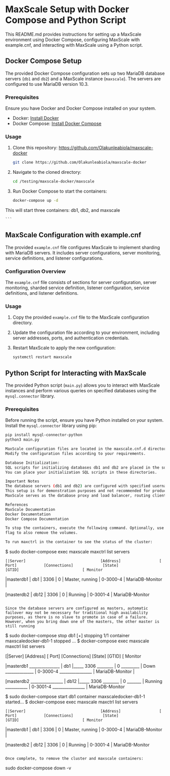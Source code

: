 # MaxScale Setup with Docker Compose and Python Script

This README.md provides instructions for setting up a MaxScale environment using Docker Compose, configuring MaxScale with example.cnf, and interacting with MaxScale using a Python script.

## Docker Compose Setup

The provided Docker Compose configuration sets up two MariaDB database servers (`db1` and `db2`) and a MaxScale instance (`maxscale`). The servers are configured to use MariaDB version 10.3.

### Prerequisites

Ensure you have Docker and Docker Compose installed on your system.

- Docker: [Install Docker](https://docs.docker.com/get-docker/)
- Docker Compose: [Install Docker Compose](https://docs.docker.com/compose/install/)


### Usage

1. Clone this repository: https://github.com/Olakunleabiola/maxscale-docker

    ```bash
    git clone https://github.com/Olakunleabiola/maxscale-docker
    ```

2. Navigate to the cloned directory:

    ```bash
    cd /testing/maxscale-docker/maxscale
    ```

3. Run Docker Compose to start the containers:

    ```bash
    docker-compose up -d
This will start three containers: db1, db2, and maxscale

    ```

## MaxScale Configuration with example.cnf

The provided `example.cnf` file configures MaxScale to implement sharding with MariaDB servers. It includes server configurations, server monitoring, service definitions, and listener configurations.


### Configuration Overview

The `example.cnf` file consists of sections for server configuration, server monitoring, sharded service definition, listener configuration, service definitions, and listener definitions.


### Usage

1. Copy the provided `example.cnf` file to the MaxScale configuration directory.

2. Update the configuration file according to your environment, including server addresses, ports, and authentication credentials.

3. Restart MaxScale to apply the new configuration:

    ```bash
    systemctl restart maxscale

    ```

## Python Script for Interacting with MaxScale

The provided Python script (`main.py`) allows you to interact with MaxScale instances and perform various queries on specified databases using the `mysql.connector` library.


### Prerequisites

Before running the script, ensure you have Python installed on your system. Install the `mysql.connector` library using pip:

```bash
pip install mysql-connector-python
python3 main.py

MaxScale configuration files are located in the maxscale.cnf.d directory.
Modify the configuration files according to your requirements.

Database Initialization:
SQL scripts for initializing databases db1 and db2 are placed in the sql/db1 and sql/db2 directories respectively.
You can place your initialization SQL scripts in these directories.

Important Notes
The database servers (db1 and db2) are configured with specified username and password.
This setup is for demonstration purposes and not recommended for production use without proper security configurations.
MaxScale serves as the database proxy and load balancer, routing client queries to the appropriate database server based on the sharding key or routing rules.

References
MaxScale Documentation
Docker Documentation
Docker Compose Documentation

To stop the containers, execute the following command. Optionally, use the -v
flag to also remove the volumes.

To run maxctrl in the container to see the status of the cluster:
```
$ sudo docker-compose exec maxscale maxctrl list servers

         
    [|Server]  	                              [Address]                 [ Port]            [Connections]             [State]   	                  [GTID]                            [ Monitor

|masterdb1                               |	 db1              | 	  3306          |	0          |	   Master, running             |       0-3000-4                     |    MariaDB-Monitor |


[masterdb2                               |	 db12	          |      3306           |    0             |     Running                       |       0-3001-4	                    |   MariaDB-Monitor 

```

Since the database servers are configured as masters, automatic failover may not be necessary for traditional high availability purposes, as there is no slave to promote in case of a failure. However, when you bring down one of the masters, the other master is still running
```
$ sudo docker-compose stop db1
[+] stopping 1/1
container maxscaledocker-db1-1 stopped ... 
$ docker-compose exec maxscale maxctrl list servers

 
 [|Server]  	                                              [Address]                                     [ Port]                              [Connections]                            [State]   	                                          [GTID]                                            [ Monitor

|masterdb1 _______________                |	 db1              |_____ 3306   ________  |	0  _________  |	     Down ______________  |       0-3000-4  ________________   |    MariaDB-Monitor |


[masterdb2 ________________               |	 db12	          |_____ 3306   ________  |       0   _______ |     Running ___________   |       0-3001-4 ________________    |   MariaDB-Monitor 


$ sudo docker-compose start db1
container maxscaledocker-db1-1 started...
$ docker-compose exec maxscale maxctrl list servers

      
    [|Server]  	                              [Address]                 [ Port]            [Connections]             [State]   	                  [GTID]                            [ Monitor

|masterdb1                               |	 db1              | 	  3306          |	0          |	   Master, running             |       0-3000-4                     |    MariaDB-Monitor |


[masterdb2                               |	 db12	          |      3306           |    0             |     Running                       |       0-3001-4	                    |   MariaDB-Monitor 
```

Once complete, to remove the cluster and maxscale containers:

```
sudo docker-compose down -v
```
